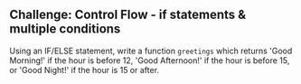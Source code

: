 ## Challenge: Control Flow - if statements & multiple conditions

Using an IF/ELSE statement, write a function `greetings` which returns 'Good Morning!' if the hour is before 12, 'Good Afternoon!' if the hour is before 15, or 'Good Night!' if the hour is 15 or after.